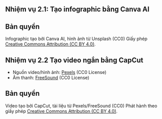 ## Nhiệm vụ 2.1: Tạo infographic bằng Canva AI
## Bản quyền
Infographic tạo bởi Canva AI, hình ảnh từ Unsplash (CC0)
Giấy phép [Creative Commons Attribution (CC BY 4.0)](https://creativecommons.org/licenses/by/4.0/).  
## Nhiệm vụ 2.2 Tạo video ngắn bằng CapCut
- Nguồn video/hình ảnh: [Pexels](https://www.pexels.com) (CC0 License)  
- Âm thanh: [FreeSound](https://freesound.org) (CC0 License)  
## Bản quyền
Video tạo bởi CapCut, tài liệu từ Pexels/FreeSound (CC0)
Phát hành theo giấy phép [Creative Commons Attribution (CC BY 4.0)](https://creativecommons.org/licenses/by/4.0/).  




